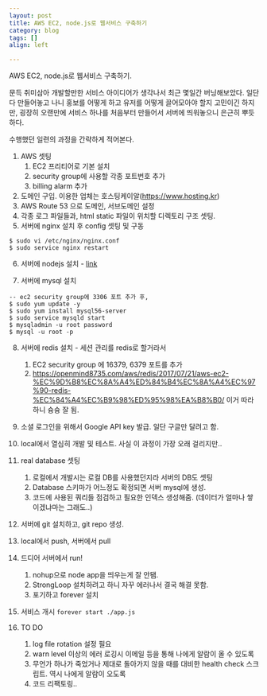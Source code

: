 ```yaml
---
layout: post
title: AWS EC2, node.js로 웹서비스 구축하기
category: blog
tags: []
align: left

---
```


AWS EC2, node.js로 웹서비스 구축하기.

문득 취미삼아 개발할만한 서비스 아이디어가 생각나서 최근 몇일간 버닝해보았다.
일단 다 만들어놓고 나니 홍보를 어떻게 하고 유저를 어떻게 끌어모아야 할지 고민이긴 하지만, 굉장히 오랜만에 서비스 하나를 처음부터 만들어서 서버에 띄워놓으니 은근히 뿌듯하다.

수행했던 일련의 과정을 간략하게 적어본다.


<!-- more -->

1. AWS 셋팅
   1. EC2 프리티어로 기본 설치
   2. security group에 사용할 각종 포트번호 추가
   3. billing alarm 추가 
2. 도메인 구입. 이용한 업체는 호스팅케이알(https://www.hosting.kr)
3. AWS Route 53 으로 도메인, 서브도메인 설정
4. 각종 로그 파일들과, html static 파일이 위치할 디렉토리 구조 셋팅.
5. 서버에 nginx 설치 후 config 셋팅 및 구동

```
$ sudo vi /etc/nginx/nginx.conf
$ sudo service nginx restart
```

6. 서버에 nodejs 설치 - [link](https://nodejs.org/en/download/package-manager/#enterprise-linux-and-fedora)


7. 서버에 mysql 설치

```
-- ec2 security group에 3306 포트 추가 후,
$ sudo yum update -y
$ sudo yum install mysql56-server
$ sudo service mysqld start
$ mysqladmin -u root password 
$ mysql -u root -p
```

8. 서버에 redis 설치 - 세션 관리를 redis로 할거라서
    1. EC2 security group 에 16379, 6379 포트를 추가
    2. https://openmind8735.com/aws/redis/2017/07/21/aws-ec2-%EC%9D%B8%EC%8A%A4%ED%84%B4%EC%8A%A4%EC%97%90-redis-%EC%84%A4%EC%B9%98%ED%95%98%EA%B8%B0/ 이거 따라하니 슝슝 잘 됨.
9. 소셜 로그인을 위해서 Google API key 발급. 일단 구글만 달려고 함.
10. local에서 열심히 개발 및 테스트. 사실 이 과정이 가장 오래 걸리지만..
11. real database 셋팅
    1. 로컬에서 개발시는 로컬 DB를 사용했던지라 서버의 DB도 셋팅
    2. Database 스키마가 어느정도 확정되면 서버 mysql에 생성.
    3. 코드에 사용된 쿼리들 점검하고 필요한 인덱스 생성해줌. (데이터가 얼마나 쌓이겠냐마는 그래도..)
12. 서버에 git 설치하고, git repo 생성.
13. local에서 push, 서버에서 pull
14. 드디어 서버에서 run!
    1. nohup으로 node app을 띄우는게 잘 안됌.
    2. StrongLoop 설치하려고 하니 자꾸 에러나서 결국 해결 못함.
    3. 포기하고 forever 설치
15. 서비스 개시 `forever start ./app.js`

17. TO DO
	1. log file rotation 설정 필요
	2. warn level 이상의 에러 로깅시 이메일 등을 통해 나에게 알람이 올 수 있도록
	3. 무언가 하나가 죽었거나 제대로 돌아가지 않을 때를 대비한 health check 스크립트. 역시 나에게 알람이 오도록
	4. 코드 리팩토링..
